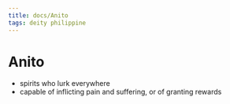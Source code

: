 ```yaml
---
title: docs/Anito
tags: deity philippine
---
```


# Anito
- spirits who lurk everywhere
- capable of inflicting pain and suffering, or of granting rewards